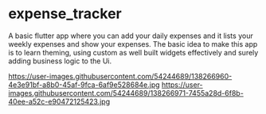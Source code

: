 # expense_tracker

A basic flutter app where you can add your daily expenses and it lists your weekly expenses and show your expenses. The basic idea to make this app is to learn theming, using custom as well built widgets effectively and surely adding business logic to the Ui.

https://user-images.githubusercontent.com/54244689/138266960-4e3e91bf-a8b0-45af-9fca-6af9e528684e.jpg
https://user-images.githubusercontent.com/54244689/138266971-7455a28d-6f8b-40ee-a52c-e90472125423.jpg

